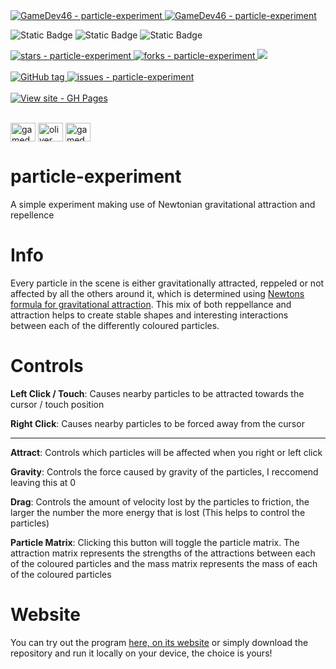 <a href="https://github.com/GameDev46" title="Go to GitHub repo">
    <img src="https://img.shields.io/static/v1?label=GameDev46&message=Profile&color=Green&logo=github&style=for-the-badge&labelColor=1f1f22" alt="GameDev46 - particle-experiment">
    <img src="https://img.shields.io/badge/Version-1.1.7-green?style=for-the-badge&labelColor=1f1f22&color=Green" alt="GameDev46 - particle-experiment">
</a>


![Static Badge](https://img.shields.io/badge/-HTML5-1f1f22?style=for-the-badge&logo=HTML5)
![Static Badge](https://img.shields.io/badge/-CSS-1f1f22?style=for-the-badge&logo=CSS3&logoColor=6060ef)
![Static Badge](https://img.shields.io/badge/-JavaScript-1f1f22?style=for-the-badge&logo=JavaScript)
    
<a href="https://github.com/GameDev46/particle-experiment/stargazers">
    <img src="https://img.shields.io/github/stars/GameDev46/particle-experiment?style=for-the-badge&labelColor=1f1f22" alt="stars - particle-experiment">
</a>
<a href="https://github.com/GameDev46/particle-experiment/forks">
    <img src="https://img.shields.io/github/forks/GameDev46/particle-experiment?style=for-the-badge&labelColor=1f1f22" alt="forks - particle-experiment">
</a>
<a href="https://github.com/GameDev46/particle-experiment/issues">
    <img src="https://img.shields.io/github/issues/GameDev46/particle-experiment?style=for-the-badge&labelColor=1f1f22&color=blue"/>
 </a>

<br>
<br>

<a href="https://github.com/GameDev46/particle-experiment/releases/">
    <img src="https://img.shields.io/github/tag/GameDev46/particle-experiment?include_prereleases=&sort=semver&color=Green&style=for-the-badge&labelColor=1f1f22" alt="GitHub tag">
</a>

<a href="https://github.com/GameDev46/particle-experiment/issues">
    <img src="https://img.shields.io/github/issues/GameDev46/particle-experiment?style=for-the-badge&labelColor=1f1f22" alt="issues - particle-experiment">
</a>

<br>
<br>

<div align="left">
<a href="https://gamedev46.github.io/particle-experiment/">
    <img src="https://img.shields.io/badge/View_site-GH_Pages-2ea44f?style=for-the-badge&labelColor=1f1f22" alt="View site - GH Pages">
</a>
</div>

<br>

<p align="left">
<a href="https://twitter.com/gamedev46" target="blank"><img align="center" src="https://raw.githubusercontent.com/rahuldkjain/github-profile-readme-generator/master/src/images/icons/Social/twitter.svg" alt="gamedev46" height="30" width="40" /></a>
<a href="https://instagram.com/oliver_pearce47" target="blank"><img align="center" src="https://raw.githubusercontent.com/rahuldkjain/github-profile-readme-generator/master/src/images/icons/Social/instagram.svg" alt="oliver_pearce47" height="30" width="40" /></a>
<a href="https://www.youtube.com/c/gamedev46" target="blank"><img align="center" src="https://raw.githubusercontent.com/rahuldkjain/github-profile-readme-generator/master/src/images/icons/Social/youtube.svg" alt="gamedev46" height="30" width="40" /></a>
</p>

# particle-experiment

A simple experiment making use of Newtonian gravitational attraction and repellence

# Info

Every particle in the scene is either gravitationally attracted, reppeled or not affected by all the others around it, which is determined using [Newtons formula for gravitational attraction](https://en.wikipedia.org/wiki/Newton%27s_law_of_universal_gravitation). This mix of both reppellance and attraction helps to create stable shapes and interesting interactions between each of the differently coloured particles.

# Controls

**Left Click / Touch**: Causes nearby particles to be attracted towards the cursor / touch position

**Right Click**: Causes nearby particles to be forced away from the cursor

---

**Attract**: Controls which particles will be affected when you right or left click

**Gravity**: Controls the force caused by gravity of the particles, I reccomend leaving this at 0

**Drag**: Controls the amount of velocity lost by the particles to friction, the larger the number the more energy that is lost (This helps to control the particles)

**Particle Matrix**: Clicking this button will toggle the particle matrix. The attraction matrix represents the strengths of the attractions between each of the coloured particles and the mass matrix represents the mass of each of the coloured particles

# Website

You can try out the program [here, on its website](https://gamedev46.github.io/particle-experiment/) or simply download the repository and run it locally on your device, the choice is yours!

